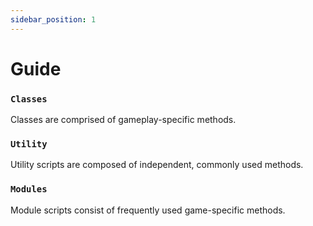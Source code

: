 ```yaml
---
sidebar_position: 1
---
```


# Guide

### `Classes​`

Classes are comprised of gameplay-specific methods.

### `Utility​`

Utility scripts are composed of independent, commonly used methods.

### `Modules​`

Module scripts consist of frequently used game-specific methods.

